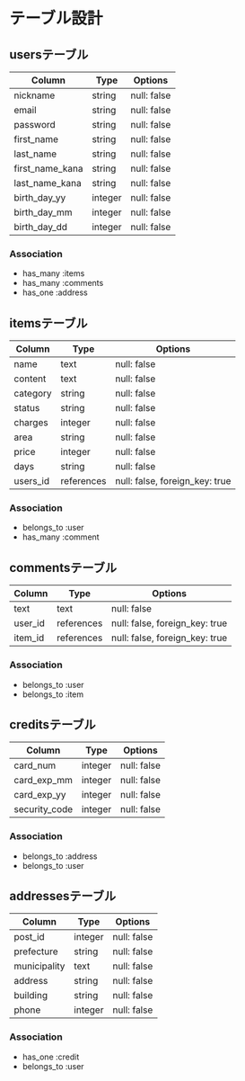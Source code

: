 # テーブル設計

## usersテーブル

| Column              | Type           | Options          |
| ------------------- | ---------------| ---------------- |
| nickname            | string         | null: false      |
| email               | string         | null: false      |
| password            | string         | null: false      |
| first_name          | string         | null: false      |
| last_name           | string         | null: false      |
| first_name_kana     | string         | null: false      |
| last_name_kana      | string         | null: false      |
| birth_day_yy        | integer        | null: false      |
| birth_day_mm        | integer        | null: false      |
| birth_day_dd        | integer        | null: false      |


### Association
- has_many :items
- has_many :comments
- has_one :address


## itemsテーブル

| Column              | Type              | Options                              |
| ------------------- | ----------------- | ------------------------------------ |
| name                | text              | null: false                          |
| content             | text              | null: false                          |
| category            | string            | null: false                          |
| status              | string            | null: false                          |
| charges             | integer           | null: false                          |
| area                | string            | null: false                          |
| price               | integer           | null: false                          |
| days                | string            | null: false                          |
| users_id            | references        | null: false, foreign_key: true       |


### Association
- belongs_to :user
- has_many :comment



## commentsテーブル

| Column       | Type          | Options                          | 
| ------------ | ------------- | -------------------------------- |
| text         | text          | null: false                      | 
| user_id      | references    | null: false, foreign_key: true   |
| item_id      | references    | null: false, foreign_key: true   |


### Association
- belongs_to :user
- belongs_to :item



## creditsテーブル

| Column              | Type        | Options                |
| ------------------- | ----------- | ---------------------- |
| card_num            | integer     | null: false            |
| card_exp_mm         | integer     | null: false            |
| card_exp_yy         | integer     | null: false            |
| security_code       | integer     | null: false            |


### Association
- belongs_to :address
- belongs_to :user



## addressesテーブル

| Column          | Type         | Options                 |
| --------------- | ------------ | ----------------------- |
| post_id         | integer      | null: false             |
| prefecture      | string       | null: false             |
| municipality    | text         | null: false             |
| address         | string       | null: false             |
| building        | string       | null: false             |
| phone           | integer      | null: false             |


### Association
- has_one :credit
- belongs_to :user
